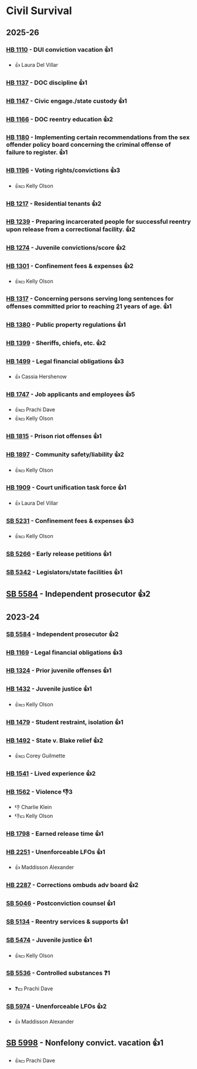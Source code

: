 # Civil Survival
## 2025-26

### [HB 1110](/bill/2025-26/hb/1110/) - DUI conviction vacation 👍1  
* 👍 Laura Del Villar

### [HB 1137](/bill/2025-26/hb/1137/) - DOC discipline 👍1  

### [HB 1147](/bill/2025-26/hb/1147/) - Civic engage./state custody 👍1  

### [HB 1166](/bill/2025-26/hb/1166/) - DOC reentry education 👍2  

### [HB 1180](/bill/2025-26/hb/1180/) - Implementing certain recommendations from the sex offender policy board concerning the criminal offense of failure to register. 👍1  

### [HB 1196](/bill/2025-26/hb/1196/) - Voting rights/convictions 👍3  
* 👍💵 Kelly Olson

### [HB 1217](/bill/2025-26/hb/1217/) - Residential tenants 👍2  

### [HB 1239](/bill/2025-26/hb/1239/) - Preparing incarcerated people for successful reentry upon release from a correctional facility. 👍2  

### [HB 1274](/bill/2025-26/hb/1274/) - Juvenile convictions/score 👍2  

### [HB 1301](/bill/2025-26/hb/1301/) - Confinement fees & expenses 👍2  
* 👍💵 Kelly Olson

### [HB 1317](/bill/2025-26/hb/1317/) - Concerning persons serving long sentences for offenses committed prior to reaching 21 years of age. 👍1  

### [HB 1380](/bill/2025-26/hb/1380/) - Public property regulations 👍1  

### [HB 1399](/bill/2025-26/hb/1399/) - Sheriffs, chiefs, etc. 👍2  

### [HB 1499](/bill/2025-26/hb/1499/) - Legal financial obligations 👍3  
* 👍 Cassia Hershenow

### [HB 1747](/bill/2025-26/hb/1747/) - Job applicants and employees 👍5  
* 👍💵 Prachi Dave
* 👍💵 Kelly Olson

### [HB 1815](/bill/2025-26/hb/1815/) - Prison riot offenses 👍1  

### [HB 1897](/bill/2025-26/hb/1897/) - Community safety/liability 👍2  
* 👍💵 Kelly Olson

### [HB 1909](/bill/2025-26/hb/1909/) - Court unification task force 👍1  
* 👍 Laura Del Villar

### [SB 5231](/bill/2025-26/sb/5231/) - Confinement fees & expenses 👍3  
* 👍💵 Kelly Olson

### [SB 5266](/bill/2025-26/sb/5266/) - Early release petitions 👍1  

### [SB 5342](/bill/2025-26/sb/5342/) - Legislators/state facilities 👍1  

## [SB 5584](/bill/2025-26/sb/5584/) - Independent prosecutor 👍2  

## 2023-24

### [SB 5584](/bill/2023-24/sb/5584/) - Independent prosecutor 👍2  

### [HB 1169](/bill/2023-24/hb/1169/) - Legal financial obligations 👍3  

### [HB 1324](/bill/2023-24/hb/1324/) - Prior juvenile offenses 👍1  

### [HB 1432](/bill/2023-24/hb/1432/) - Juvenile justice 👍1  
* 👍💵 Kelly Olson

### [HB 1479](/bill/2023-24/hb/1479/) - Student restraint, isolation 👍1  

### [HB 1492](/bill/2023-24/hb/1492/) - State v. Blake relief 👍2  
* 👍💵 Corey Guilmette

### [HB 1541](/bill/2023-24/hb/1541/) - Lived experience 👍2  

### [HB 1562](/bill/2023-24/hb/1562/) - Violence  👎3 
* 👎 Charlie Klein
* 👎💵 Kelly Olson

### [HB 1798](/bill/2023-24/hb/1798/) - Earned release time 👍1  

### [HB 2251](/bill/2023-24/hb/2251/) - Unenforceable LFOs 👍1  
* 👍 Maddisson Alexander

### [HB 2287](/bill/2023-24/hb/2287/) - Corrections ombuds adv board 👍2  

### [SB 5046](/bill/2023-24/sb/5046/) - Postconviction counsel 👍1  

### [SB 5134](/bill/2023-24/sb/5134/) - Reentry services & supports 👍1  

### [SB 5474](/bill/2023-24/sb/5474/) - Juvenile justice 👍1  
* 👍💵 Kelly Olson

### [SB 5536](/bill/2023-24/sb/5536/) - Controlled substances   ❓1
* ❓💵 Prachi Dave

### [SB 5974](/bill/2023-24/sb/5974/) - Unenforceable LFOs 👍2  
* 👍 Maddisson Alexander

## [SB 5998](/bill/2023-24/sb/5998/) - Nonfelony convict. vacation 👍1  
* 👍💵 Prachi Dave
